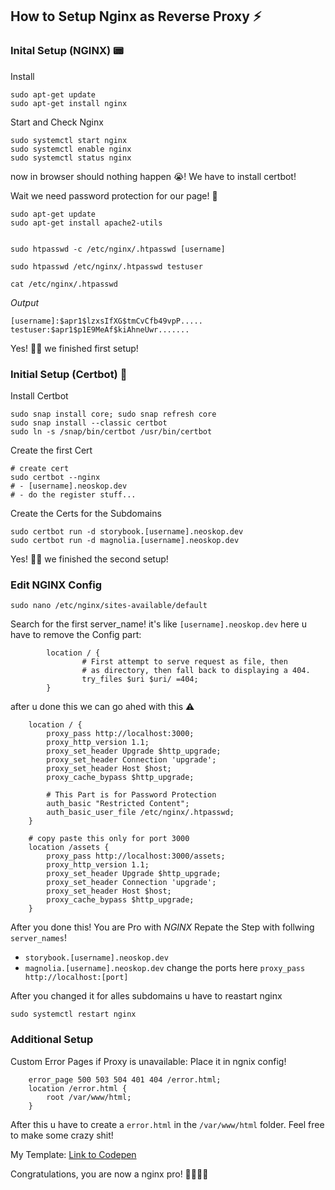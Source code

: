 ## How to Setup Nginx as Reverse Proxy ⚡️

### Inital Setup (NGINX) 📟

Install 
```
sudo apt-get update
sudo apt-get install nginx
```

Start and Check Nginx
```
sudo systemctl start nginx
sudo systemctl enable nginx
sudo systemctl status nginx
```
now in browser should nothing happen 😭! We have to install certbot!

Wait we need password protection for our page! 🤯

```
sudo apt-get update
sudo apt-get install apache2-utils


sudo htpasswd -c /etc/nginx/.htpasswd [username]

sudo htpasswd /etc/nginx/.htpasswd testuser

cat /etc/nginx/.htpasswd

```

*Output*
```
[username]:$apr1$lzxsIfXG$tmCvCfb49vpP.....
testuser:$apr1$p1E9MeAf$kiAhneUwr.......
```

Yes! 👏🏻 we finished first setup!

### Initial Setup (Certbot) 📩

Install Certbot
```
sudo snap install core; sudo snap refresh core
sudo snap install --classic certbot
sudo ln -s /snap/bin/certbot /usr/bin/certbot
```

Create the first Cert
```
# create cert
sudo certbot --nginx
# - [username].neoskop.dev
# - do the register stuff...
```

Create the Certs for the Subdomains
```
sudo certbot run -d storybook.[username].neoskop.dev
sudo certbot run -d magnolia.[username].neoskop.dev
```
Yes! 👏🏻 we finished the second setup!


### Edit NGINX Config

`sudo nano /etc/nginx/sites-available/default`

Search for the first server_name! it's like `[username].neoskop.dev` here u have to remove the Config part:

```
        location / {
                # First attempt to serve request as file, then
                # as directory, then fall back to displaying a 404.
                try_files $uri $uri/ =404;
        }
```

after u done this we can go ahed with this ⚠️

```
    location / {
        proxy_pass http://localhost:3000;
        proxy_http_version 1.1;
        proxy_set_header Upgrade $http_upgrade;
        proxy_set_header Connection 'upgrade';
        proxy_set_header Host $host;
        proxy_cache_bypass $http_upgrade;

        # This Part is for Password Protection
        auth_basic "Restricted Content";
        auth_basic_user_file /etc/nginx/.htpasswd;
    }

    # copy paste this only for port 3000
    location /assets {
        proxy_pass http://localhost:3000/assets;
        proxy_http_version 1.1;
        proxy_set_header Upgrade $http_upgrade;
        proxy_set_header Connection 'upgrade';
        proxy_set_header Host $host;
        proxy_cache_bypass $http_upgrade;
    }
```

After you done this! You are Pro with *NGINX* Repate the Step with follwing `server_names`!
 - `storybook.[username].neoskop.dev`
 - `magnolia.[username].neoskop.dev`
change the ports here `proxy_pass http://localhost:[port]`

After you changed it for alles subdomains u have to reastart nginx

```
sudo systemctl restart nginx
```


### Additional Setup

Custom Error Pages if Proxy is unavailable:
Place it in ngnix config!

```
    error_page 500 503 504 401 404 /error.html;
    location /error.html {
        root /var/www/html;
    }
```

After this u have to create a `error.html` in the `/var/www/html` folder. Feel free to make some crazy shit!

My Template: [Link to Codepen](https://codepen.io/noelbank/pen/LYyKWRb)


Congratulations, you are now a nginx pro! 🎉🎉🎉🎉
